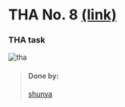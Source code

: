 # THA No. 8 [(link)](https://100dayscss.com/?dayIndex=46)

### THA task
![tha](https://cdn.discordapp.com/attachments/838394192324591646/854815714179416124/tha8.jpg)
<br>

> #### Done by:
>  [shunya](https://github.com/suresh26601/devsnest_THAs/tree/master/THA_Day_8)<br>
